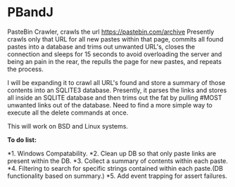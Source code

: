 # PBandJ
PasteBin Crawler, crawls the url https://pastebin.com/archive
Presently crawls only that URL for all new pastes within that page, commits all found pastes into a database and trims out unwanted URL's, closes the connection and sleeps for 15 seconds to avoid overloading the server and being an pain in the rear, the repulls the page for new pastes, and repeats the process.

I will be expanding it to crawl all URL's found and store a summary of those contents into an SQLITE3 database. Presently, it parses the links and stores all inside an SQLITE database and then trims out the fat by pulling #MOST unwanted links out of the database. Need to find a more simple way to execute all the delete commands at once.

This will work on BSD and Linux systems.

**To do list:**

*1. Windows Compatability.
*2. Clean up DB so that only paste links are present within the DB.
*3. Collect a summary of contents within each paste.
*4. Filtering to search for specific strings contained within each paste.(DB functionality based on summary.)
*5. Add event trapping for assert failures.
